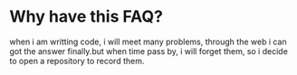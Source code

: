 # Why have this FAQ?
when i am writting code, i will meet many problems, through the web i can got the answer finally.but when time pass by, i will forget them, so i decide to open a repository to record them.